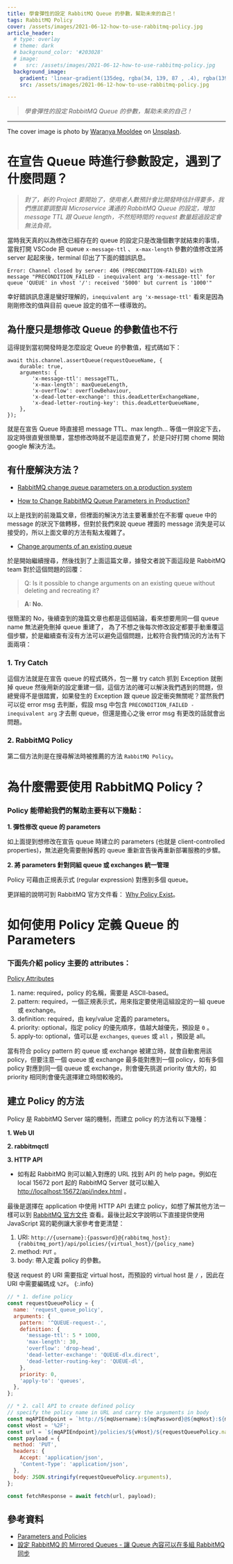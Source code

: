 ```yaml
---
title: 學會彈性的設定 RabbitMQ Queue 的參數，幫助未來的自己！
tags: RabbitMQ Policy
cover: /assets/images/2021-06-12-how-to-use-rabbitmq-policy.jpg
article_header:
  # type: overlay
  # theme: dark
  # background_color: '#203028'
  # image:
  #   src: /assets/images/2021-06-12-how-to-use-rabbitmq-policy.jpg
  background_image:
    gradient: 'linear-gradient(135deg, rgba(34, 139, 87 , .4), rgba(139, 34, 139, .4))'
    src: /assets/images/2021-06-12-how-to-use-rabbitmq-policy.jpg

---
```


> *學會彈性的設定 RabbitMQ Queue 的參數，幫助未來的自己！*

<!--more-->
---

The cover image is photo by <a href="https://unsplash.com/@anyadiary?utm_source=unsplash&utm_medium=referral&utm_content=creditCopyText">Waranya Mooldee</a> on <a href="https://unsplash.com/s/photos/rabbit?utm_source=unsplash&utm_medium=referral&utm_content=creditCopyText">Unsplash</a>.

# 在宣告 Queue 時進行參數設定，遇到了什麼問題？

> *對了，新的 Project 要開始了，使用者人數預計會比開發時估計得要多，我們應該要調整與 Microservice 溝通的 RabbitMQ Queue 的設定，增加 message TTL 跟 Queue length，不然短時間的 request 數量超過設定會無法負荷。*

當時我天真的以為修改已經存在的 queue 的設定只是改幾個數字就結束的事情，當我打開 VSCode 把 queue `x-message-ttl` 、 `x-max-length` 參數的值修改並將 server 起起來後，terminal 印出了下面的錯誤訊息。

```tsx
Error: Channel closed by server: 406 (PRECONDITION-FAILED) with message "PRECONDITION_FAILED - inequivalent arg 'x-message-ttl' for queue 'QUEUE' in vhost '/': received '5000' but current is '1000'"
```

幸好錯誤訊息還是蠻好理解的，`inequivalent arg 'x-message-ttl'` 看來是因為剛剛修改的值與目前 queue 設定的值不一樣導致的。

## 為什麼只是想修改 Queue 的參數值也不行

這得提到當初開發時是怎麼設定 Queue 的參數值，程式碼如下：

```tsx
await this.channel.assertQueue(requestQueueName, {
    durable: true,
    arguments: {
        'x-message-ttl': messageTTL,
        'x-max-length': maxQueueLength,
        'x-overflow': overflowBehaviour,
        'x-dead-letter-exchange': this.deadLetterExchangeName,
        'x-dead-letter-routing-key': this.deadLetterQueueName,
    },
});
```

就是在宣告 Queue 時直接把 message TTL、max length... 等值一併設定下去，設定時很直覺很簡單，當想修改時就不是這麼直覺了，於是只好打開 chome 開始 google 解決方法。

## 有什麼解決方法？

- [RabbitMQ change queue parameters on a production system](https://stackoverflow.com/questions/25274182/rabbitmq-change-queue-parameters-on-a-production-system)

- [How to Change RabbitMQ Queue Parameters in Production?](https://teddyma.cn/2016/01/19/how-to-change-rabbitmq-queue-parameters-in-production/)

以上是找到的前幾篇文章，但裡面的解決方法主要著重於在不影響 queue 中的 message 的狀況下做轉移，但對於我們來說 queue 裡面的 message 消失是可以接受的，所以上面文章的方法有點太複雜了。

- [Change arguments of an existing queue](https://stackoverflow.com/questions/36602702/change-arguments-of-an-existing-queue)

於是開始繼續搜尋，然後找到了上面這篇文章，據發文者說下面這段是 RabbitMQ team 對於這個問題的回覆：

> Q: Is it possible to change arguments on an existing queue without deleting and recreating it?

> **A: No.**

很簡潔的 No，後續查到的幾篇文章也都是這個結論，看來想要用同一個 queue name 無法避免刪掉 queue 重建了， 為了不想之後每次修改設定都要手動重覆這個步驟，於是繼續查有沒有方法可以避免這個問題，比較符合我們情況的方法有下面兩項：

### 1. Try Catch
這個方法就是在宣告 queue 的程式碼外，包一層 try catch 抓到 Exception 就刪掉 queue 然後用新的設定重建一個，這個方法的確可以解決我們遇到的問題，但總覺得不是很踏實，如果發生的 Exception 跟 queue 設定衝突無關呢？當然我們可以從 error msg 去判斷，假設 msg 中包含 `PRECONDITION_FAILED - inequivalent arg` 才去刪 queue，但還是擔心之後 error msg 有更改的話就會出問題。

### 2. RabbitMQ Policy
第二個方法則是在搜尋解法時被推薦的方法 `RabbitMQ Policy`。

# 為什麼需要使用 RabbitMQ Policy？

### Policy 能帶給我們的幫助主要有以下幾點：

**1. 彈性修改 queue 的 parameters**

如上面提到想修改在宣告 queue 時建立的 parameters (也就是 client-controlled properties)，無法避免需要刪掉舊的 queue 重新宣告後再重新部署服務的步驟。

**2. 將 parameters 針對同組 queue 或 exchanges 統一管理**

Policy 可藉由正規表示式 (regular expression) 對應到多個 queue。

更詳細的說明可到 RabbitMQ 官方文件看： [Why Policy Exist](https://www.rabbitmq.com/parameters.html#why-policies-exist)。

# 如何使用 Policy 定義 Queue 的 Parameters

### 下面先介紹 policy 主要的 attributes：

[Policy Attributes](https://www.notion.so/a31dfa6b37ae45bfbadcaa49d797b29c)

1. name: required，policy 的名稱，需要是 ASCII-based。
2. pattern: required，一個正規表示式，用來指定要使用這組設定的一組 queue 或  exchange。
3. definition: required，由 key/value 定義的 parameters。
4. priority: optional，指定 policy 的優先順序，值越大越優先，預設是 `0` 。
5. apply-to: optional，值可以是 `exchanges`, `queues` 或 `all` ，預設是 all。

當有符合 policy pattern 的 queue 或 exchange 被建立時，就會自動套用該 policy，但要注意一個 queue 或 exchange 最多能對應到一個 policy，如有多個 policy 對應到同一個 queue 或 exchange，則會優先挑選 priority 值大的，如 priority 相同則會優先選擇建立時間較晚的。

## 建立 Policy 的方法

Policy 是 RabbitMQ Server 端的機制，而建立 policy 的方法有以下幾種：

**1. Web UI**

**2. rabbitmqctl**

**3. HTTP API**

- 如有起 RabbitMQ 則可以輸入對應的 URL 找到 API 的 help page。例如在 local 15672 port 起的 RabbitMQ Server 就可以輸入 [http://localhost:15672/api/index.html](http://localhost:15672/api/index.html) 。

最後是選擇在 application 中使用 HTTP API 去建立 policy，如想了解其他方法一樣可以到 [RabbitMQ 官方文件](https://www.rabbitmq.com/parameters.html) 查看。最後比起文字說明以下直接提供使用 JavaScript 寫的範例讓大家參考會更清楚：

1. URI: `http://{username}:{password}@{rabbitmq_host}:{rabbitmq_port}/api/policies/{virtual_host}/{policy_name}`
2. method: `PUT` 。
3. body: 帶入定義 policy 的參數。

發送 request 的 URI 需要指定 virtual host，而預設的 virtual host 是 `/` ，因此在 URI 中需要編碼成 `%2F`。
{:.info}

```jsx
// * 1. define policy
const requestQueuePolicy = {
  name: 'request_queue_policy',
  arguments: {
    pattern: '^QUEUE-request-.',
    definition: {
      'message-ttl': 5 * 1000,
      'max-length': 30,
      'overflow': 'drop-head',
      'dead-letter-exchange': 'QUEUE-dlx.direct',
      'dead-letter-routing-key': 'QUEUE-dl',
    },
    priority: 0,
    'apply-to': 'queues',
  },
};

// * 2. call API to create defined policy
// specify the policy name in URL and carry the arguments in body
const mqAPIEndpoint = `http://${mqUsername}:${mqPassword}@${mqHost}:${mqPort}/api`;
const vHost = '%2F';
const url = `${mqAPIEndpoint}/policies/${vHost}/${requestQueuePolicy.name}`;
const payload = {
  method: 'PUT',
  headers: {
    Accept: 'application/json',
    'Content-Type': 'application/json',
  },
  body: JSON.stringify(requestQueuePolicy.arguments),
};

const fetchResponse = await fetch(url, payload);
```

## 參考資料

- [Parameters and Policies](https://www.rabbitmq.com/parameters.html)
- [設定 RabbitMQ 的 Mirrored Queues - 讓 Queue 內容可以在多組 RabbitMQ 同步](https://blog.yowko.com/rabbitmq-mirrored-queues/)
